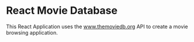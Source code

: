 # React Movie Database

This React Application uses the www.themoviedb.org API to create a movie browsing application. 


